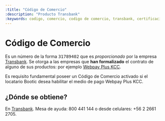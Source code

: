 ```yaml
---
:title: "Código de Comercio"
:description: "Producto Transbank"
:keywords: codigo, comercio, codigo de comercio, transbank, certificacion
---
```


# Código de Comercio 

Es un número de la forma <kbd>31789402</kbd> que es _proporcionado_ por la empresa [Transbank](http://www.transbank.cl).
Se otorga a las empresas que **han formalizado** el contrato de alguno de sus productos: por ejemplo [Webpay Plus
KCC](/es/configuracion/medios-de-pago/webpay).

Es requisito fundamental poseer un Código de Comercio activado si el locatario Bootic desea habilitar el medio de pago Webpay
Plus KCC.

## ¿Dónde se obtiene?

En [Transbank](http://www.transbank.cl). Mesa de ayuda: 800 441 144 o desde celulares: +56 2 2661 2705.
